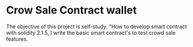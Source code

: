 # Crow Sale Contract wallet

The objective of this project is self-study. "How to develop smart contract with solidity 2.1.5, I write the basic smart contract's to test crowd sale features.